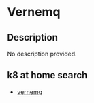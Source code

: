 # Vernemq

## Description

No description provided.

## k8 at home search

- [vernemq](https://nanne.dev/k8s-at-home-search/#/vernemq)
